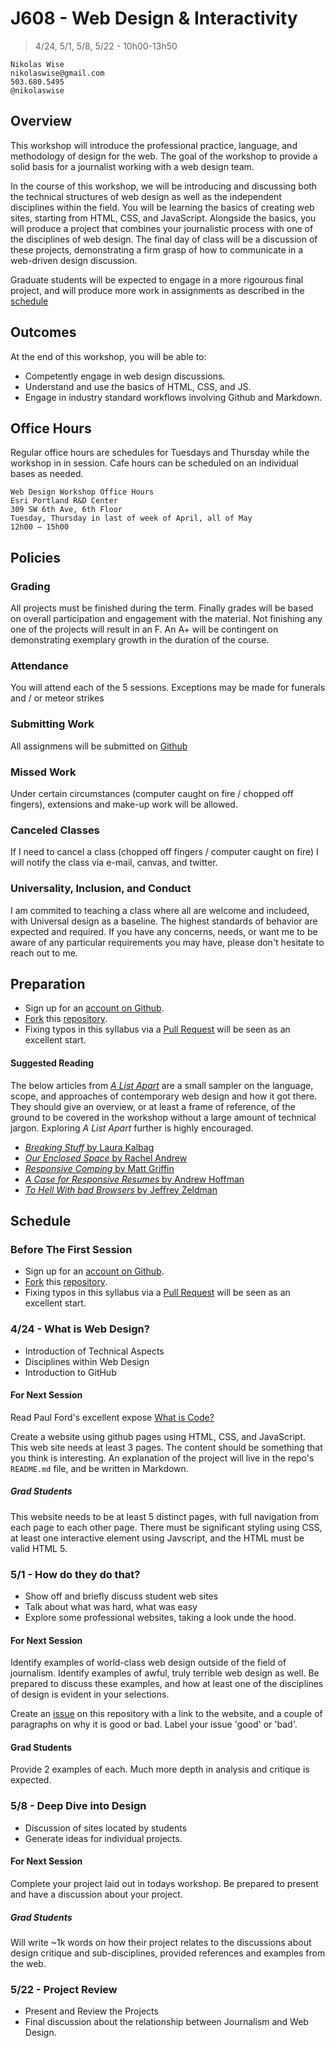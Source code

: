 # J608 - Web Design & Interactivity
> 4/24, 5/1, 5/8, 5/22 - 10h00-13h50

```
Nikolas Wise
nikolaswise@gmail.com
503.680.5495
@nikolaswise
```

## Overview

This workshop will introduce the professional practice, language, and methodology of design for the web. The goal of the workshop to provide a solid basis for a journalist working with a web design team.

In the course of this workshop, we will be introducing and discussing both the technical structures of web design as well as the independent disciplines within the field. You will be learning the basics of creating web sites, starting from HTML, CSS, and JavaScript. Alongside the basics, you will produce a project that combines your journalistic process with one of the disciplines of web design. The final day of class will be a discussion of these projects, demonstrating a firm grasp of how to communicate in a web-driven design discussion.

Graduate students will be expected to engage in a more rigourous final project, and will produce more work in assignments as described in the [schedule](#schedule)

## Outcomes

At the end of this workshop, you will be able to:

- Competently engage in web design discussions.
- Understand and use the basics of HTML, CSS, and JS.
- Engage in industry standard workflows involving Github and Markdown.

## Office Hours

Regular office hours are schedules for Tuesdays and Thursday while the workshop in in session. Cafe hours can be scheduled on an individual bases as needed.

```
Web Design Workshop Office Hours
Esri Portland R&D Center
309 SW 6th Ave, 6th Floor
Tuesday, Thursday in last of week of April, all of May
12h00 – 15h00
```

## Policies

### Grading

All projects must be finished during the term. Finally grades will be based on overall participation and engagement with the material. Not finishing any one of the projects will result in an F. An A+ will be contingent on demonstrating exemplary growth in the duration of the course.

### Attendance

You will attend each of the 5 sessions. Exceptions may be made for funerals and / or meteor strikes

### Submitting Work

All assignmens will be submitted on [Github](https://github.com)

### Missed Work

Under certain circumstances (computer caught on fire / chopped off fingers), extensions and make-up work will be allowed.

### Canceled Classes

If I need to cancel a class (chopped off fingers / computer caught on fire) I will notify the class via e-mail, canvas, and twitter.

### Universality, Inclusion, and Conduct

I am commited to teaching a class where all are welcome and includeed, with Universal design as a baseline. The highest standards of behavior are expected and required. If you have any concerns, needs, or want me to be aware of any particular requirements you may have, please don't hesitate to reach out to me.

## Preparation

- Sign up for an [account on Github](https://github.com/join?source=header-home).
- [Fork](https://help.github.com/articles/fork-a-repo/) this [repository](https://github.com/nikolaswise/web-design-workshop).
- Fixing typos in this syllabus via a [Pull Request](https://help.github.com/articles/using-pull-requests/) will be seen as an excellent start.

#### Suggested Reading

The below articles from [_A List Apart_](http://alistapart.com/) are a small sampler on the language, scope, and approaches of contemporary web design and how it got there. They should give an overview, or at least a frame of reference, of the ground to be covered in the workshop without a large amount of technical jargon. Exploring _A List Apart_ further is highly encouraged.

- [_Breaking Stuff_ by Laura Kalbag](http://alistapart.com/column/breaking-stuff)
- [_Our Enclosed Space_ by Rachel Andrew](http://alistapart.com/column/our-enclosed-space)
- [_Responsive Comping_ by Matt Griffin](http://alistapart.com/article/responsive-comping-obtaining-signoff-with-mockups)
- [_A Case for Responsive Resumes_ by Andrew Hoffman](http://alistapart.com/article/a-case-for-responsive-resumes)
- [_To Hell With bad Browsers_ by Jeffrey Zeldman](http://alistapart.com/article/tohell)

## Schedule

### Before The First Session
- Sign up for an [account on Github](https://github.com/join?source=header-home).
- [Fork](https://help.github.com/articles/fork-a-repo/) this [repository](https://github.com/nikolaswise/web-design-workshop).
- Fixing typos in this syllabus via a [Pull Request](https://help.github.com/articles/using-pull-requests/) will be seen as an excellent start.

### 4/24 - What is Web Design?

- Introduction of Technical Aspects
- Disciplines within Web Design
- Introduction to GitHub

#### For Next Session

Read Paul Ford's excellent expose [What is Code?](http://www.bloomberg.com/graphics/2015-paul-ford-what-is-code/)

Create a website using github pages using HTML, CSS, and JavaScript. This web site needs at least 3 pages. The content should be something that you think is interesting. An explanation of the project will live in the repo's `README.md` file, and be written in Markdown.

##### Grad Students

This website needs to be at least 5 distinct pages, with full navigation from each page to each other page. There must be significant styling using CSS, at least one interactive element using Javscript, and the HTML must be valid HTML 5.

### 5/1 - How do they do that?

- Show off and briefly discuss student web sites
- Talk about what was hard, what was easy
- Explore some professional websites, taking a look unde the hood.

#### For Next Session

Identify examples of world-class web design outside of the field of journalism. Identify examples of awful, truly terrible web design as well. Be prepared to discuss these examples, and how at least one of the disciplines of design is evident in your selections.

Create an [issue](https://guides.github.com/features/issues/) on this repository with a link to the website, and a couple of paragraphs on why it is good or bad. Label your issue 'good' or 'bad'.

#### Grad Students

Provide 2 examples of each. Much more depth in analysis and critique is expected.

### 5/8 - Deep Dive into Design

- Discussion of sites located by students
- Generate ideas for individual projects.

#### For Next Session

Complete your project laid out in todays workshop. Be prepared to present and have a discussion about your project.

##### Grad Students

Will write ~1k words on how their project relates to the discussions about design critique and sub-disciplines, provided references and examples from the web.

### 5/22 - Project Review

- Present and Review the Projects
- Final discussion about the relationship between Journalism and Web Design.



